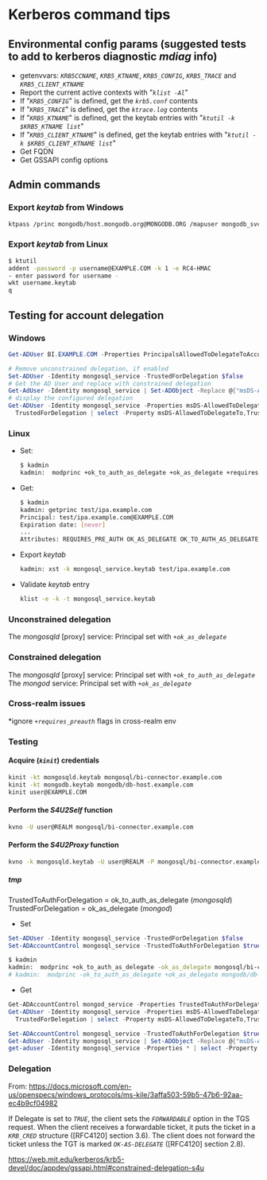 # Kerberos command tips

## Environmental config params (suggested tests to add to kerberos diagnostic _mdiag_ info)

* getenvvars: _`KRB5CCNAME`_, _`KRB5_KTNAME`_, _`KRB5_CONFIG`_, _`KRB5_TRACE`_ and _`KRB5_CLIENT_KTNAME`_
* Report the current active contexts with "_`klist -Al`_"
* If "_`KRB5_CONFIG`_" is defined, get the _`krb5.conf`_ contents
* If "_`KRB5_TRACE`_" is defined, get the _`ktrace.log`_ contents
* If "_`KRB5_KTNAME`_" is defined, get the keytab entries with "_`ktutil -k $KRB5_KTNAME list`_"
* If "_`KRB5_CLIENT_KTNAME`_" is defined, get the keytab entries with "_`ktutil -k $KRB5_CLIENT_KTNAME list`_"
* Get FQDN
* Get GSSAPI config options

## Admin commands

### Export _keytab_ from Windows

```bash
ktpass /princ mongodb/host.mongodb.org@MONGODB.ORG /mapuser mongodb_svc@MONGODB.ORG /pass - /out mongodb.keytab /crypto all /ptype KRB5_NT_PRINCIPAL -setpass
```

### Export _keytab_ from Linux

```bash
$ ktutil
addent -password -p username@EXAMPLE.COM -k 1 -e RC4-HMAC
- enter password for username -
wkt username.keytab
q
```

## Testing for account delegation

### Windows

```powershell
Get-ADUser BI.EXAMPLE.COM -Properties PrincipalsAllowedToDelegateToAccount
```

```powershell
# Remove unconstrained delegation, if enabled
Set-ADUser -Identity mongosql_service -TrustedForDelegation $false
# Get the AD User and replace with constrained delegation
Get-AdUser -Identity mongosql_service | Set-ADObject -Replace @{"msDS-AllowedToDelegateTo"="mongodb/mongod0.mongodb.local","mongodb/mongod1.mongodb.local","mongodb/mongod2.mongodb.local"}
# display the configured delegation
Get-ADUser -Identity mongosql_service -Properties msDS-AllowedToDelegateTo,
  TrustedForDelegation | select -Property msDS-AllowedToDelegateTo,TrustedForDelegation
```

### Linux

* Set:

  ```bash
  $ kadmin
  kadmin:  modprinc +ok_to_auth_as_delegate +ok_as_delegate +requires_preauth mongosql_service
  ```

* Get:

  ```bash
  $ kadmin
  kadmin: getprinc test/ipa.example.com
  Principal: test/ipa.example.com@EXAMPLE.COM
  Expiration date: [never]
  ...
  Attributes: REQUIRES_PRE_AUTH OK_AS_DELEGATE OK_TO_AUTH_AS_DELEGATE
  ```

* Export _keytab_

  ```bash
  kadmin: xst -k mongosql_service.keytab test/ipa.example.com
  ```

* Validate _keytab_ entry

  ```bash
  klist -e -k -t mongosql_service.keytab
  ```

### Unconstrained delegation

The _mongosqld_ [proxy] service: Principal set with _`+ok_as_delegate`_

### Constrained delegation

The _mongosqld_ [proxy] service: Principal set with _`+ok_to_auth_as_delegate`_
The _mongod_ service: Principal set with _`+ok_as_delegate`_

### Cross-realm issues

*ignore _`+requires_preauth`_ flags in cross-realm env

### Testing

#### Acquire (_`kinit`_) credentials

```bash
kinit -kt mongosqld.keytab mongosql/bi-connector.example.com
kinit -kt mongodb.keytab mongodb/db-host.example.com
kinit user@EXAMPLE.COM
```

#### Perform the _S4U2Self_ function

```bash
kvno -U user@REALM mongosql/bi-connector.example.com
```

#### Perform the _S4U2Proxy_ function

```bash
kvno -k mongosqld.keytab -U user@REALM -P mongosql/bi-connector.example.com mongodb/db-host.example.com
```

##### tmp

TrustedToAuthForDelegation = ok_to_auth_as_delegate (_mongosqld_)
TrustedForDelegation = ok_as_delegate (_mongod_)

* Set

```powershell
Set-ADUser -Identity mongosql_service -TrustedForDelegation $false
Set-ADAccountControl mongosql_service -TrustedToAuthForDelegation $true
```

```bash
$ kadmin
kadmin:  modprinc +ok_to_auth_as_delegate -ok_as_delegate mongosql/bi-connector.example.com
# kadmin:  modprinc -ok_to_auth_as_delegate +ok_as_delegate mongodb/db-host.example.com
```

* Get

```powershell
Get-ADAccountControl mongod_service -Properties TrustedToAuthForDelegation
Get-ADUser -Identity mongosql_service -Properties msDS-AllowedToDelegateTo,
  TrustedForDelegation | select -Property msDS-AllowedToDelegateTo,TrustedForDelegation
```

```powershell
Set-ADAccountControl mongosql_service -TrustedToAuthForDelegation $true
Get-AdUser -Identity mongosql_service | Set-ADObject -Replace @{"msDS-AllowedToDelegateTo"="mongodb/mongod3.mongodb.local"}
get-aduser -Identity mongosql_service -Properties * | select -Property servicePrincipalNames,TrustedForDelegation,TrustedToAuthForDelegation,msDS-AllowedToDelegateTo  | Format-Table -Wrap
```

### Delegation

From: <https://docs.microsoft.com/en-us/openspecs/windows_protocols/ms-kile/3affa503-59b5-47b6-92aa-ec4b9cf04982>

If Delegate is set to _`TRUE`_, the client sets the _`FORWARDABLE`_ option in the TGS request. When the client receives a forwardable ticket, it puts the ticket in a _`KRB_CRED`_ structure ([RFC4120] section 3.6). The client does not forward the ticket unless the TGT is marked _`OK-AS-DELEGATE`_ ([RFC4120] section 2.8).

<https://web.mit.edu/kerberos/krb5-devel/doc/appdev/gssapi.html#constrained-delegation-s4u>
